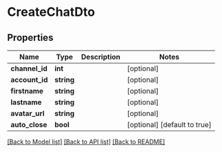 # CreateChatDto

## Properties
| Name           | Type       | Description | Notes                        |
|----------------|------------|-------------|------------------------------|
| **channel_id** | **int**    |             | [optional]                   |
| **account_id** | **string** |             | [optional]                   |
| **firstname**  | **string** |             | [optional]                   |
| **lastname**   | **string** |             | [optional]                   |
| **avatar_url** | **string** |             | [optional]                   |
| **auto_close** | **bool**   |             | [optional] [default to true] |

[[Back to Model list]](../../README.md#documentation-for-models) [[Back to API list]](../../README.md#documentation-for-api-endpoints) [[Back to README]](../../README.md)

